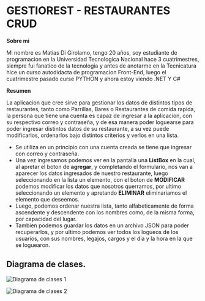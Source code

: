 

<h1>GESTIOREST - RESTAURANTES CRUD</h1>

__Sobre mi__

<p>Mi nombre es Matias Di Girolamo, tengo 20 años, soy estudiante de programacion en la Universidad Tecnologica Nacional hace 3 cuatrimestres,
  siempre fui fanatico de la tecnologia y antes de anotarme en la Tecnicatura hice un curso autodidacta de programacion Front-End, luego el cuatrimestre pasado curse PYTHON y ahora estoy viendo .NET Y C# </p>

__Resumen__

<p>La aplicacion que cree sirve para gestionar los datos de distintos tipos de restaurantes, tanto como Parrillas, Bares o Restaurantes de comida rapida, la persona que tiene una cuenta es capaz de ingresar a la aplicacion,
con su respectivo correo y contraseña, y de esa manera poder loguearse para poder ingresar distintos datos de su restaurante, a su vez puede modificarlos, ordenarlos bajo distintos criterios y verlos en una lista.</p>
<ul>
  <li>
    Se utiliza en un principio con una cuenta creada se tiene que ingresar con correo y contraseña.
  </li>
  <li>
    Una vez ingresamos podemos ver en la pantalla una <strong>ListBox</strong> en la cual, al apretar el boton de <strong>agregar</strong>, y completando el formulario, nos van a aparecer los datos ingresados de nuestro restaurante, 
    luego seleccionando en la lista un elemento, con el boton de <strong>MODIFICAR</strong> podemos modificar los datos que nosotros querramos, por ultimo seleccionando un elemento y apretando <strong>ELIMINAR</strong> eliminariamos el elemento 
    que deseemos.
  </li>
  <li>
    Luego, podemos ordenar nuestra lista, tanto alfabeticamente de forma ascendente y descendente con los nombres como, de la misma forma, por capacidad del lugar.
  </li>
  <li>Tambien podemos guardar los datos en un archivo JSON para poder recuperarlos, y por ultimo podemos ver todos los logueos de los usuarios, con sus nombres, legajos, cargos y el dia y la hora en la que se loguearon.</li>
</ul>
<h2>Diagrama de clases.</h2>

![Diagrama de clases 1](https://github.com/zvlmo/digirolamo.matias.primerparcial/assets/114312050/c98ef57a-d38e-4c69-a08b-6a15d5bf5577)

![Diagrama de clases 2](https://github.com/zvlmo/digirolamo.matias.primerparcial/assets/114312050/8a6a25ad-f264-4189-abe7-764a93e069fa)
